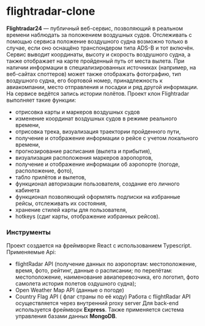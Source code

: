 # flightradar-clone

**Flightradar24** — публичный веб-сервис, позволяющий в реальном времени наблюдать за положением воздушных судов. Отслеживать с помощью сервиса положение воздушного судна возможно только в случае, если оно оснащёно транспондером типа ADS-B и тот включён. Сервис выводит координаты, высоту и скорость воздушного судна, а также отображает на карте пройденный путь от места вылета. При наличии информации в специализированных источниках (например, на веб-сайтах споттеров) может также отображать фотографию, тип воздушного судна, его бортовой номер, принадлежность к авиакомпании, место отправления и посадки и ряд другой информации. На сервисе ведётся запись истории полётов.
Проект клон Flightradar выполняет такие функции:
 - отрисовка карты и маркеров воздушных судов
 - изменение координат воздушных судов в режиме реального времени, 
 - отрисовка трека, визуализация траектории пройденного пути, 
 - получение и отображение информации о рейсе с учетом локального времени, 
 - прогнозирование расписания (вылета и прибытия), 
 - визуализация расположения маркеров аэропортов,
 - получение и отображение информации об аэропорте (погоде, расположение, фото), 
 - табло прилётов и вылетов,
 - функционал авторизации пользователя, создание его личного кабинета
 - функционал позволяющий оформлять подписки на избранные рейсы, отслеживать их состояния, 
 - хранение стилей карты для пользователя, 
 - hotkeys (сдиг карты, отображение избранных рейсов).

### Инструменты
Проект создается на фреймворке React с использованием Typescript. Применяемые Api:
 - flightRadar API (получение данных по аэропортам: местоположение, время, фото, рейтинг, данные о расписании; 
 по перелётам: местоположение, наименование авиаперевозчика, его логотип, фото самолета история полетов оздушного судна);
 - Open Weather Map API (данные о погоде)
 - Country Flag API  ( флаг страны по её коду)
Работа с flightRadar API осуществляется через внутренний proxy server
Для back-end используется фреймворк **Express**. Также применяется система управления базами данных **MongoDB**.
